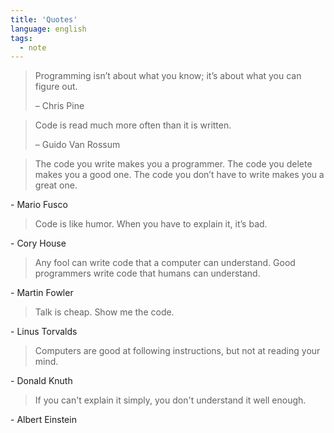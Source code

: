 ```yaml
---
title: 'Quotes'
language: english
tags:
  - note
---
```


> Programming isn’t about what you know; it’s about what you can figure out.
>
> <span class="no-italic semibold">– Chris Pine</span>

> Code is read much more often than it is written.
>
> <span class="no-italic semibold">– Guido Van Rossum</span>

> The code you write makes you a programmer. The code you delete makes you a good one. The code you don’t have to write makes you a great one.

\- Mario Fusco

> Code is like humor. When you have to explain it, it’s bad.

\- Cory House

> Any fool can write code that a computer can understand. Good programmers write code that humans can understand.

\- Martin Fowler

> Talk is cheap. Show me the code.

\- Linus Torvalds

> Computers are good at following instructions, but not at reading your mind.

\- Donald Knuth

> If you can't explain it simply, you don't understand it well enough.

\- Albert Einstein
